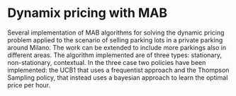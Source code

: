 # Dynamix pricing with MAB

Several implementation of MAB algorithms for solving the dynamic pricing problem applied to the scenario of selling parking lots in a private parking around Milano. The work can be extended to include more parkings also in different areas.
The algorithm implemented are of three types: stationary, non-stationary, contextual. In the three case two policies have been implemented: the UCB1 that uses a frequentist approach and the Thompson Sampling policy, that instead uses a bayesian approach to learn the optimal price per hour.

